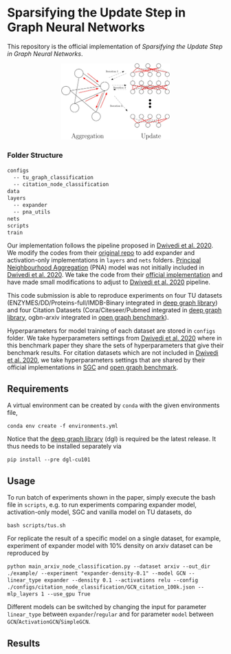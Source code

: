 #  Sparsifying the Update Step in Graph Neural Networks
This repository is the official implementation of *Sparsifying the Update Step in Graph Neural Networks*.
<div align=center>
<img src=https://github.com/ChangminWu/ExpanderGNN/blob/public/img/illustration.jpg  width="50%">
</div>

### Folder Structure
```
configs
  -- tu_graph_classification
  -- citation_node_classification
data
layers
  -- expander
  -- pna_utils
nets
scripts
train
```
Our implementation follows the pipeline proposed in [Dwivedi et al. 2020](https://arxiv.org/abs/2003.00982). We modify the codes from their [original repo](https://github.com/graphdeeplearning/benchmarking-gnns) to add expander and activation-only implementations in `layers` and `nets` folders. [Principal Neighbourhood Aggregation](https://arxiv.org/abs/2004.05718) (PNA) model was not initially included in [Dwivedi et al. 2020](https://arxiv.org/abs/2003.00982). We take the code from their [official implementation](https://github.com/lukecavabarrett/pna) and have made small modifications to adjust to [Dwivedi et al. 2020](https://arxiv.org/abs/2003.00982) pipeline. 

This code submission is able to reproduce experiments on four TU datasets (ENZYMES/DD/Proteins-full/IMDB-Binary integrated in [deep graph library](https://www.dgl.ai/)) and four Citation Datasets (Cora/Citeseer/Pubmed integrated in [deep graph library](https://www.dgl.ai/), ogbn-arxiv integrated in [open graph benchmark](https://ogb.stanford.edu/)).

Hyperparameters for model training of each dataset are stored in `configs` folder. We take hyperparameters settings from [Dwivedi et al. 2020](https://arxiv.org/abs/2003.00982) where in this benchmark paper they share the sets of hyperparameters that give their benchmark results. For citation datasets which are not included in [Dwivedi et al. 2020](https://arxiv.org/abs/2003.00982), we take hyperparameters settings that are shared by their official implementations in [SGC](https://arxiv.org/abs/1902.07153) and [open graph benchmark](https://ogb.stanford.edu/).

## Requirements
A virtual environment can be created by `conda` with the given environments file,
```
conda env create -f environments.yml
```

Notice that the [deep graph library](https://www.dgl.ai/) (dgl) is required be the latest release. It thus needs to be installed separately via
```
pip install --pre dgl-cu101
``` 

## Usage
To run batch of experiments shown in the paper, simply execute the bash file in `scripts`, e.g. to run experiments comparing expander model, activation-only model, SGC and vanilla model on TU datasets, do
```
bash scripts/tus.sh
```

For replicate the result of a specific model on a single dataset, for example, experiment of expander model with 10% density on arxiv dataset can be reproduced by

```
python main_arxiv_node_classification.py --dataset arxiv --out_dir ./example/ --experiment "expander-density-0.1" --model GCN --linear_type expander --density 0.1 --activations relu --config ./configs/citation_node_classification/GCN_citation_100k.json --mlp_layers 1 --use_gpu True
```

Different models can be switched by changing the input for parameter `linear_type` between `expander`/`regular` and for parameter `model` between `GCN`/`ActivationGCN`/`SimpleGCN`.

## Results
